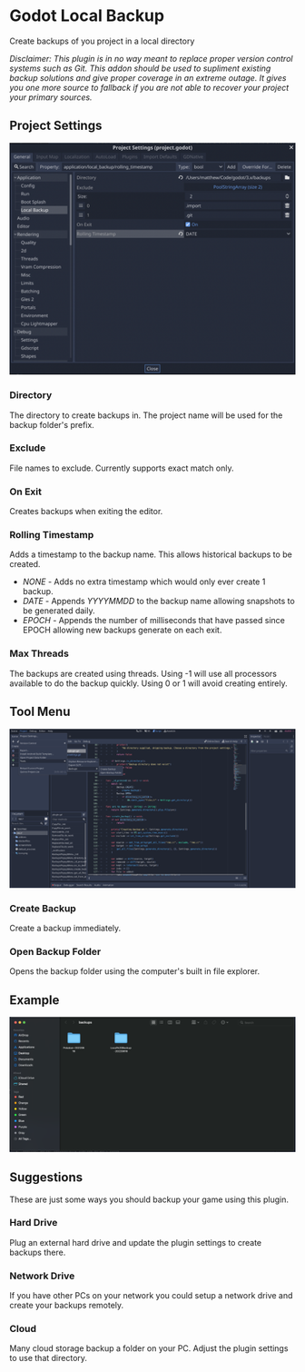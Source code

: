 # Godot Local Backup

Create backups of you project in a local directory

*Disclaimer: This plugin is in no way meant to replace proper version control systems such as Git. This addon should be used to supliment existing backup solutions and give proper coverage in an extreme outage. It gives you one more source to fallback if you are not able to recover your project your primary sources.*

## Project Settings

![project-settings](screenshots/project-setting.png)

### Directory

The directory to create backups in. The project name will be used for the backup folder's prefix.

### Exclude

File names to exclude. Currently supports exact match only.

### On Exit

Creates backups when exiting the editor.

### Rolling Timestamp

Adds a timestamp to the backup name. This allows historical backups to be created.

* *NONE* - Adds no extra timestamp which would only ever create 1 backup.
* *DATE* - Appends *YYYYMMDD* to the backup name allowing snapshots to be generated daily.
* *EPOCH* - Appends the number of milliseconds that have passed since EPOCH allowing new backups generate on each exit.

### Max Threads

The backups are created using threads. Using -1 will use all processors available to do the backup quickly. Using 0 or 1 will avoid creating entirely.

## Tool Menu

![tool-menu](screenshots/tool-menu.png)

### Create Backup

Create a backup immediately.

### Open Backup Folder

Opens the backup folder using the computer's built in file explorer.

## Example

![example](screenshots/example.png)

## Suggestions

These are just some ways you should backup your game using this plugin.

### Hard Drive

Plug an external hard drive and update the plugin settings to create backups there.

### Network Drive

If you have other PCs on your network you could setup a network drive and create your backups remotely.

### Cloud

Many cloud storage backup a folder on your PC. Adjust the plugin settings to use that directory.
